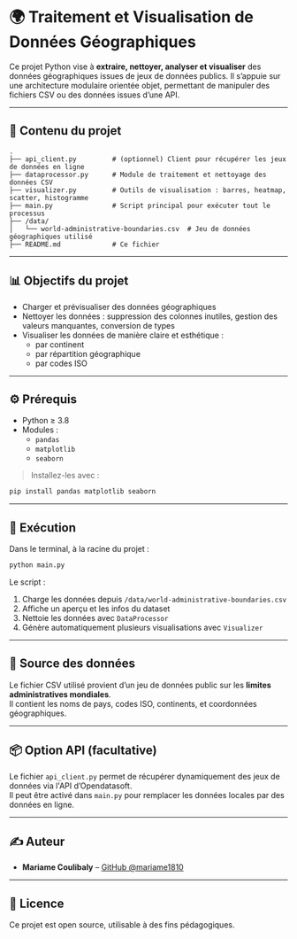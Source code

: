 # 🌍 Traitement et Visualisation de Données Géographiques

Ce projet Python vise à **extraire, nettoyer, analyser et visualiser** des données géographiques issues de jeux de données publics. Il s’appuie sur une architecture modulaire orientée objet, permettant de manipuler des fichiers CSV ou des données issues d’une API.

---

## 📂 Contenu du projet

```
.
├── api_client.py         # (optionnel) Client pour récupérer les jeux de données en ligne
├── dataprocessor.py      # Module de traitement et nettoyage des données CSV
├── visualizer.py         # Outils de visualisation : barres, heatmap, scatter, histogramme
├── main.py               # Script principal pour exécuter tout le processus
├── /data/
│   └── world-administrative-boundaries.csv  # Jeu de données géographiques utilisé
├── README.md             # Ce fichier
```

---

## 📊 Objectifs du projet

- Charger et prévisualiser des données géographiques
- Nettoyer les données : suppression des colonnes inutiles, gestion des valeurs manquantes, conversion de types
- Visualiser les données de manière claire et esthétique :  
  - par continent  
  - par répartition géographique  
  - par codes ISO

---

## ⚙️ Prérequis

- Python ≥ 3.8
- Modules :
  - `pandas`
  - `matplotlib`
  - `seaborn`

> Installez-les avec :
```bash
pip install pandas matplotlib seaborn
```

---

## 🚀 Exécution

Dans le terminal, à la racine du projet :

```bash
python main.py
```

Le script :
1. Charge les données depuis `/data/world-administrative-boundaries.csv`
2. Affiche un aperçu et les infos du dataset
3. Nettoie les données avec `DataProcessor`
4. Génère automatiquement plusieurs visualisations avec `Visualizer`

---

## 📡 Source des données

Le fichier CSV utilisé provient d’un jeu de données public sur les **limites administratives mondiales**.  
Il contient les noms de pays, codes ISO, continents, et coordonnées géographiques.

---

## 📦 Option API (facultative)

Le fichier `api_client.py` permet de récupérer dynamiquement des jeux de données via l'API d’Opendatasoft.  
Il peut être activé dans `main.py` pour remplacer les données locales par des données en ligne.

---

## ✍️ Auteur

- **Mariame Coulibaly** – [GitHub @mariame1810](https://github.com/mariame1810)

---

## 📁 Licence

Ce projet est open source, utilisable à des fins pédagogiques.
